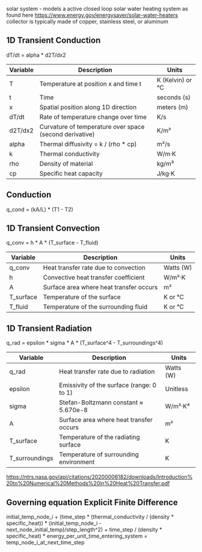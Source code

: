 solar system - models a active closed loop solar water heating system as found here https://www.energy.gov/energysaver/solar-water-heaters
collector is typically made of copper, stainless steel, or aluminum

## 1D Transient Conduction
dT/dt = alpha * d2T/dx2

| Variable | Description                                             | Units            |
| -------- | ------------------------------------------------------- | ---------------- |
| T        | Temperature at position x and time t                    | K (Kelvin) or °C |
| t        | Time                                                    | seconds (s)      |
| x        | Spatial position along 1D direction                     | meters (m)       |
| dT/dt    | Rate of temperature change over time                    | K/s              |
| d2T/dx2  | Curvature of temperature over space (second derivative) | K/m²             |
| alpha    | Thermal diffusivity = k / (rho \* cp)                   | m²/s             |
| k        | Thermal conductivity                                    | W/m·K            |
| rho      | Density of material                                     | kg/m³            |
| cp       | Specific heat capacity                                  | J/kg·K           |

## Conduction
q_cond = (kA/L) * (T1 - T2)

## 1D Transient Convection
q_conv = h * A * (T_surface - T_fluid)

| Variable   | Description                             | Units     |
| ---------- | --------------------------------------- | --------- |
| q\_conv    | Heat transfer rate due to convection    | Watts (W) |
| h          | Convective heat transfer coefficient    | W/m²·K    |
| A          | Surface area where heat transfer occurs | m²        |
| T\_surface | Temperature of the surface              | K or °C   |
| T\_fluid   | Temperature of the surrounding fluid    | K or °C   |

## 1D Transient Radiation
q_rad = epsilon * sigma * A * (T_surface^4 - T_surroundings^4)

| Variable        | Description                               | Units     |
| --------------- | ----------------------------------------- | --------- |
| q\_rad          | Heat transfer rate due to radiation       | Watts (W) |
| epsilon         | Emissivity of the surface (range: 0 to 1) | Unitless  |
| sigma           | Stefan-Boltzmann constant ≈ 5.670e-8      | W/m²·K⁴   |
| A               | Surface area where heat transfer occurs   | m²        |
| T\_surface      | Temperature of the radiating surface      | K         |
| T\_surroundings | Temperature of surrounding environment    | K         |

https://ntrs.nasa.gov/api/citations/20200006182/downloads/Introduction%20to%20Numerical%20Methods%20in%20Heat%20Transfer.pdf

## Governing equation Explicit Finite Difference
initial_temp_node_i + (time_step * (thermal_conductivity / (density * specific_heat)) * (initial_temp_node_i - next_node_initial_temp)/step_length^2) + time_step / (density * specific_heat) * energy_per_unit_time_entering_system = temp_node_i_at_next_time_step
